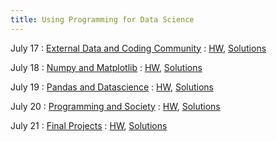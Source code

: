 ```yaml
---
title: Using Programming for Data Science
---
```


July 17
: [External Data and Coding Community](/assets/slides/slides_day6.pdf)
  : [HW](#), [Solutions](#)

July 18
: [Numpy and Matplotlib](/assets/slides/slides_day7.pdf)
  : [HW](#), [Solutions](#)

July 19
: [Pandas and Datascience](/assets/slides/slides_day8.pdf)
  : [HW](#), [Solutions](#)

July 20
: [Programming and Society](/assets/slides/slides_day9.pdf)
  : [HW](#), [Solutions](#)

July 21
: [Final Projects](/assets/slides/slides_day10.pdf)
  : [HW](#), [Solutions](#)

